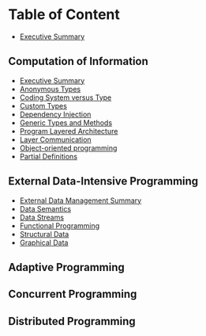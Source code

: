 # Table of Content

* [Executive Summary](README.MD)

## Computation of Information

* [Executive Summary](InformationComputation/README.md)
* [Anonymous Types](InformationComputation/AnonymousTypes/README.md)
* [Coding System versus Type](InformationComputation/CodingVType/README.md)
* [Custom Types](InformationComputation/CustomTypes/README.md)
* [Dependency Injection](InformationComputation/DependencyInjection/README.md)
* [Generic Types and Methods](InformationComputation/GenericClassesMethods/README.md)
* [Program Layered Architecture](InformationComputation/LayeredArchitecture/README.md)
* [Layer Communication](InformationComputation/LayersCommunication/README.md)
* [Object-oriented programming](InformationComputation/ObjectOrientedProgramming/README.md)
* [Partial Definitions](InformationComputation/PartialDefinitions/README.md)

## External Data-Intensive Programming

* [External Data Management Summary](ExDataManagement/README.md)
* [Data Semantics](ExDataManagement/P02.DataSemantics/DataSemantics/README.md)
* [Data Streams](ExDataManagement/P03.DataStreams/README.md)
* [Functional Programming](ExDataManagement/P04.FunctionalProgramming/FunctionalProgramming/Readme.md)
* [Structural Data](ExDataManagement/P05.StructuralData/README.md)
* [Graphical Data](ExDataManagement/P06.GraphicalData/Readme.md)

## Adaptive Programming

<!-- TO DO -->

## Concurrent Programming

<!-- TO DO -->

## Distributed Programming

<!-- TO DO -->